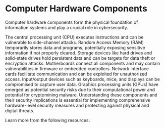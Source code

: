 # Computer Hardware Components

Computer hardware components form the physical foundation of information systems and play a crucial role in cybersecurity. 

The central processing unit (CPU) executes instructions and can be vulnerable to side-channel attacks. Random Access Memory (RAM) temporarily stores data and programs, potentially exposing sensitive information if not properly cleared. Storage devices like hard drives and solid-state drives hold persistent data and can be targets for data theft or encryption attacks. Motherboards connect all components and may contain vulnerabilities in firmware or embedded controllers. Network interface cards facilitate communication and can be exploited for unauthorized access. Input/output devices such as keyboards, mice, and displays can be compromised to capture user data. Graphics processing units (GPUs) have emerged as potential security risks due to their computational power and potential for cryptomining malware. Understanding these components and their security implications is essential for implementing comprehensive hardware-level security measures and protecting against physical and digital threats.

Learn more from the following resources:

